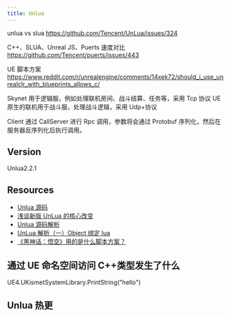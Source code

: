 ```yaml
---
title: Unlua
---
```


unlua vs slua
https://github.com/Tencent/UnLua/issues/324

C++、SLUA、Unreal JS、Puerts 速度对比
https://github.com/Tencent/puerts/issues/443

UE 脚本方案
https://www.reddit.com/r/unrealengine/comments/14xek72/should_i_use_unrealclr_with_blueprints_allows_c/

Skynet 用于逻辑服，例如处理联机房间、战斗结算、任务等，采用 Tcp 协议
UE 原生的联机用于战斗服，处理战斗逻辑，采用 Udp+协议

Client 通过 CallServer 进行 Rpc 调用，参数将会通过 Protobuf 序列化，然后在服务器反序列化后执行调用。

## Version

Unlua2.2.1

## Resources

- [Unlua 源码](https://github.com/Tencent/UnLua)
- [浅谈新版 UnLua 的核心改变](https://john.js.org/2022/11/04/New-Version-of-UnLua/)
- [Unlua 源码解析](https://www.zhihu.com/people/an-te-tuo-kun-bo-74/posts)
- [UnLua 解析（一）Object 绑定 lua](https://zhuanlan.zhihu.com/p/100058725)
- [《黑神话：悟空》用的是什么脚本方案？](https://zhuanlan.zhihu.com/p/715690420)

## 通过 UE 命名空间访问 C++类型发生了什么

UE4.UKismetSystemLibrary.PrintString("hello")

## Unlua 热更
